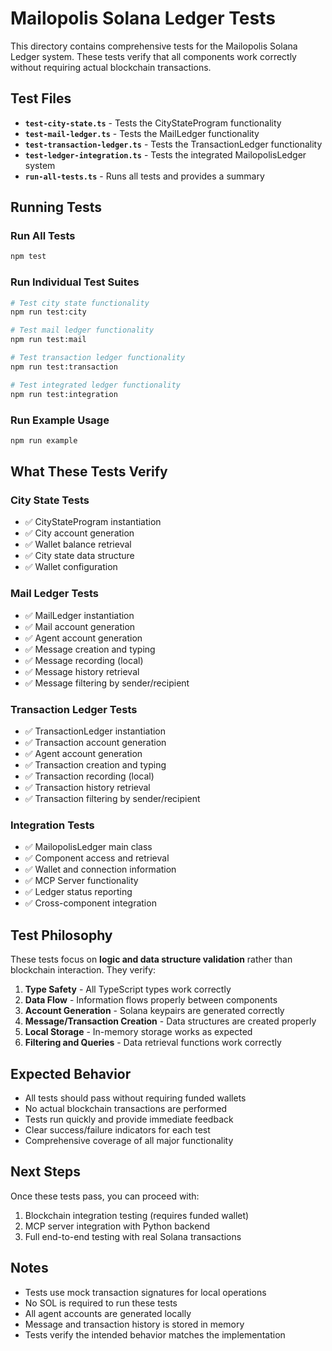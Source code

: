 # Mailopolis Solana Ledger Tests

This directory contains comprehensive tests for the Mailopolis Solana Ledger system. These tests verify that all components work correctly without requiring actual blockchain transactions.

## Test Files

- **`test-city-state.ts`** - Tests the CityStateProgram functionality
- **`test-mail-ledger.ts`** - Tests the MailLedger functionality  
- **`test-transaction-ledger.ts`** - Tests the TransactionLedger functionality
- **`test-ledger-integration.ts`** - Tests the integrated MailopolisLedger system
- **`run-all-tests.ts`** - Runs all tests and provides a summary

## Running Tests

### Run All Tests
```bash
npm test
```

### Run Individual Test Suites
```bash
# Test city state functionality
npm run test:city

# Test mail ledger functionality  
npm run test:mail

# Test transaction ledger functionality
npm run test:transaction

# Test integrated ledger functionality
npm run test:integration
```

### Run Example Usage
```bash
npm run example
```

## What These Tests Verify

### City State Tests
- ✅ CityStateProgram instantiation
- ✅ City account generation
- ✅ Wallet balance retrieval
- ✅ City state data structure
- ✅ Wallet configuration

### Mail Ledger Tests
- ✅ MailLedger instantiation
- ✅ Mail account generation
- ✅ Agent account generation
- ✅ Message creation and typing
- ✅ Message recording (local)
- ✅ Message history retrieval
- ✅ Message filtering by sender/recipient

### Transaction Ledger Tests
- ✅ TransactionLedger instantiation
- ✅ Transaction account generation
- ✅ Agent account generation
- ✅ Transaction creation and typing
- ✅ Transaction recording (local)
- ✅ Transaction history retrieval
- ✅ Transaction filtering by sender/recipient

### Integration Tests
- ✅ MailopolisLedger main class
- ✅ Component access and retrieval
- ✅ Wallet and connection information
- ✅ MCP Server functionality
- ✅ Ledger status reporting
- ✅ Cross-component integration

## Test Philosophy

These tests focus on **logic and data structure validation** rather than blockchain interaction. They verify:

1. **Type Safety** - All TypeScript types work correctly
2. **Data Flow** - Information flows properly between components
3. **Account Generation** - Solana keypairs are generated correctly
4. **Message/Transaction Creation** - Data structures are created properly
5. **Local Storage** - In-memory storage works as expected
6. **Filtering and Queries** - Data retrieval functions work correctly

## Expected Behavior

- All tests should pass without requiring funded wallets
- No actual blockchain transactions are performed
- Tests run quickly and provide immediate feedback
- Clear success/failure indicators for each test
- Comprehensive coverage of all major functionality

## Next Steps

Once these tests pass, you can proceed with:
1. Blockchain integration testing (requires funded wallet)
2. MCP server integration with Python backend
3. Full end-to-end testing with real Solana transactions

## Notes

- Tests use mock transaction signatures for local operations
- No SOL is required to run these tests
- All agent accounts are generated locally
- Message and transaction history is stored in memory
- Tests verify the intended behavior matches the implementation
